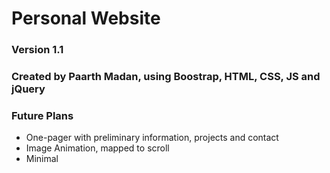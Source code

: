 # Personal Website
### Version 1.1
### Created by Paarth Madan, using Boostrap, HTML, CSS, JS and jQuery
### Future Plans
- One-pager with preliminary information, projects and contact
- Image Animation, mapped to scroll
- Minimal
